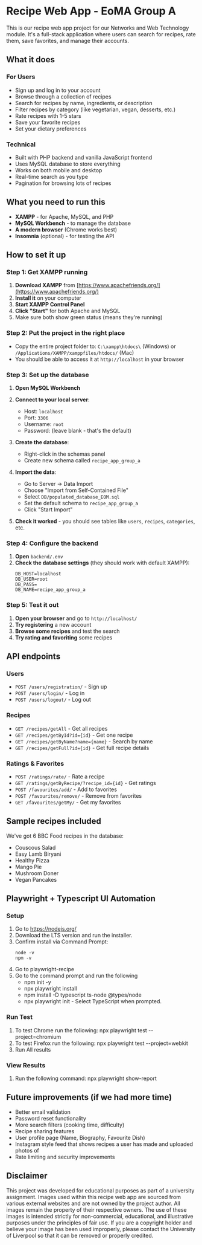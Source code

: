 # Recipe Web App - EoMA Group A

This is our recipe web app project for our Networks and Web Technology module. It's a full-stack application where users can search for recipes, rate them, save favorites, and manage their accounts.

## What it does

### For Users
- Sign up and log in to your account
- Browse through a collection of recipes
- Search for recipes by name, ingredients, or description
- Filter recipes by category (like vegetarian, vegan, desserts, etc.)
- Rate recipes with 1-5 stars
- Save your favorite recipes
- Set your dietary preferences

### Technical
- Built with PHP backend and vanilla JavaScript frontend
- Uses MySQL database to store everything
- Works on both mobile and desktop
- Real-time search as you type
- Pagination for browsing lots of recipes

## What you need to run this

- **XAMPP** - for Apache, MySQL, and PHP
- **MySQL Workbench** - to manage the database
- **A modern browser** (Chrome works best)
- **Insomnia** (optional) - for testing the API

## How to set it up

### Step 1: Get XAMPP running

1. **Download XAMPP** from [https://www.apachefriends.org/](https://www.apachefriends.org/)
2. **Install it** on your computer
3. **Start XAMPP Control Panel**
4. **Click "Start"** for both Apache and MySQL
5. Make sure both show green status (means they're running)

### Step 2: Put the project in the right place

- Copy the entire project folder to: `C:\xampp\htdocs\` (Windows) or `/Applications/XAMPP/xamppfiles/htdocs/` (Mac)
- You should be able to access it at `http://localhost` in your browser

### Step 3: Set up the database

1. **Open MySQL Workbench**
2. **Connect to your local server**:
   - Host: `localhost`
   - Port: `3306`
   - Username: `root`
   - Password: (leave blank - that's the default)

3. **Create the database**:
   - Right-click in the schemas panel
   - Create new schema called `recipe_app_group_a`

4. **Import the data**:
   - Go to Server → Data Import
   - Choose "Import from Self-Contained File"
   - Select `DB/populated_database_EOM.sql`
   - Set the default schema to `recipe_app_group_a`
   - Click "Start Import"

5. **Check it worked** - you should see tables like `users`, `recipes`, `categories`, etc.

### Step 4: Configure the backend

1. **Open** `backend/.env`
2. **Check the database settings** (they should work with default XAMPP):
   ```
   DB_HOST=localhost
   DB_USER=root
   DB_PASS=
   DB_NAME=recipe_app_group_a
   ```

### Step 5: Test it out

1. **Open your browser** and go to `http://localhost/`
2. **Try registering** a new account
3. **Browse some recipes** and test the search
4. **Try rating and favoriting** some recipes

## API endpoints

### Users
- `POST /users/registration/` - Sign up
- `POST /users/login/` - Log in
- `POST /users/logout/` - Log out

### Recipes
- `GET /recipes/getAll` - Get all recipes
- `GET /recipes/getById?id={id}` - Get one recipe
- `GET /recipes/getByName?name={name}` - Search by name
- `GET /recipes/getFull?id={id}` - Get full recipe details

### Ratings & Favorites
- `POST /ratings/rate/` - Rate a recipe
- `GET /ratings/getByRecipe/?recipe_id={id}` - Get ratings
- `POST /favourites/add/` - Add to favorites
- `POST /favourites/remove/` - Remove from favorites
- `GET /favourites/getMy/` - Get my favorites

## Sample recipes included

We've got 6 BBC Food recipes in the database:
- Couscous Salad
- Easy Lamb Biryani
- Healthy Pizza
- Mango Pie
- Mushroom Doner
- Vegan Pancakes

## Playwright + Typescript UI Automation

### Setup
1. Go to https://nodejs.org/
2. Download the LTS version and run the installer.
3. Confirm install via Command Prompt:
   ```
   node -v
   npm -v
   ```
4. Go to playwright-recipe
5. Go to the command prompt and run the following
   - npm init -y
   - npx playwright install
   - npm install -D typescript ts-node @types/node
   - npx playwright init - Select TypeScript when prompted.

### Run Test
1. To test Chrome run the following: npx playwright test --project=chromium
2. To test Firefox run the following: npx playwright test --project=webkit
3. Run All results

### View Results
1. Run the following command: npx playwright show-report


## Future improvements (if we had more time)

- Better email validation
- Password reset functionality
- More search filters (cooking time, difficulty)
- Recipe sharing features
- User profile page (Name, Biography, Favourite Dish)
- Instagram style feed that shows recipes a user has made and uploaded photos of
- Rate limiting and security improvements

## Disclaimer

This project was developed for educational purposes as part of a university assignment. Images used within this recipe web app are sourced from various external websites and are not owned by the project author. All images remain the property of their respective owners. The use of these images is intended strictly for non-commercial, educational, and illustrative purposes under the principles of fair use. If you are a copyright holder and believe your image has been used improperly, please contact the University of Liverpool so that it can be removed or properly credited.
